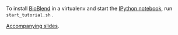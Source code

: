 To install [BioBlend](http://bioblend.readthedocs.org) in a virtualenv and start the [IPython notebook](http://ipython.org/notebook.html), run `start_tutorial.sh` .

[Accompanying slides](https://docs.google.com/presentation/d/12wts6oaUH4TLKYMYBzCZPYI3Jf1wzl1ecK0IeCVkJ4s/pub?start=false&loop=false&delayms=3000).
